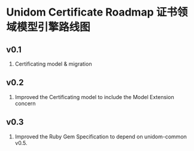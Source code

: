 # Unidom Certificate Roadmap 证书领域模型引擎路线图

## v0.1
1. Certificating model & migration

## v0.2
1. Improved the Certificating model to include the Model Extension concern

## v0.3
1. Improved the Ruby Gem Specification to depend on unidom-common v0.5.
